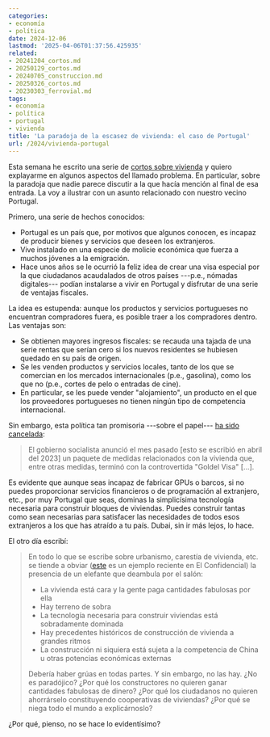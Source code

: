 ```yaml
---
categories:
- economía
- política
date: 2024-12-06
lastmod: '2025-04-06T01:37:56.425935'
related:
- 20241204_cortos.md
- 20250129_cortos.md
- 20240705_construccion.md
- 20250326_cortos.md
- 20230303_ferrovial.md
tags:
- economía
- política
- portugal
- vivienda
title: 'La paradoja de la escasez de vivienda: el caso de Portugal'
url: /2024/vivienda-portugal
---
```


Esta semana he escrito una serie de [cortos sobre vivienda](/2024/cortos-25/) y quiero explayarme en algunos aspectos del llamado problema. En particular, sobre la paradoja que nadie parece discutir a la que hacía mención al final de esa entrada. La voy a ilustrar con un asunto relacionado con nuestro vecino Portugal.

Primero, una serie de hechos conocidos:
- Portugal es un país que, por motivos que algunos conocen, es incapaz de producir bienes y servicios que deseen los extranjeros.
- Vive instalado en una especie de molicie económica que fuerza a muchos jóvenes a la emigración.
- Hace unos años se le ocurrió la feliz idea de crear una visa especial por la que ciudadanos acaudalados de otros países ---p.e., nómadas digitales--- podían instalarse a vivir en Portugal y disfrutar de una serie de ventajas fiscales.

La idea es estupenda: aunque los productos y servicios portugueses no encuentran compradores fuera, es posible traer a los compradores dentro. Las ventajas son:

- Se obtienen mayores ingresos fiscales: se recauda una tajada de una serie rentas que serían cero si los nuevos residentes se hubiesen quedado en su país de origen.
- Se les venden productos y servicios locales, tanto de los que se comercian en los mercados internacionales (p.e., gasolina), como los que no (p.e., cortes de pelo o entradas de cine).
- En particular, se les puede vender "alojamiento", un producto en el que los proveedores portugueses no tienen ningún tipo de competencia internacional.

Sin embargo, esta política tan promisoria ---sobre el papel--- [ha sido cancelada](https://edition.cnn.com/2023/04/02/europe/thousands-protest-housing-crisis-portugal-intl/index.html):

> El gobierno socialista anunció el mes pasado [esto se escribió en abril del 2023] un paquete de medidas relacionados con la vivienda que, entre otras medidas, terminó con la controvertida "Goldel Visa" [...].

Es evidente que aunque seas incapaz de fabricar GPUs o barcos, si no puedes proporcionar servicios financieros o de programación al extranjero, etc., por muy Portugal que seas, dominas la simplicísima tecnología necesaria para construir bloques de viviendas. Puedes construir tantas como sean necesarias para satisfacer las necesidades de todos esos extranjeros a los que has atraído a tu país. Dubai, sin ir más lejos, lo hace.

El otro día escribí:

>En todo lo que se escribe sobre urbanismo, carestía de vivienda, etc. se tiende a obviar ([este](https://www.elconfidencial.com/mundo/2024-11-29/maldicion-irlanda-problema-vivienda-dinero-pisos_4013199/) es un ejemplo reciente en El Confidencial) la presencia de un elefante que deambula por el salón:
>
> - La vivienda está cara y la gente paga cantidades fabulosas por ella
> - Hay terreno de sobra
> - La tecnología necesaria para construir viviendas está sobradamente dominada
> - Hay precedentes históricos de construcción de vivienda a grandes ritmos
> - La construcción ni siquiera está sujeta a la competencia de China u otras potencias económicas externas
>
> Debería haber grúas en todas partes. Y sin embargo, no las hay. ¿No es paradójico? ¿Por qué los constructores no quieren ganar cantidades fabulosas de dinero? ¿Por qué los ciudadanos no quieren ahorrárselo constituyendo cooperativas de viviendas? ¿Por qué se niega todo el mundo a explicárnoslo?

¿Por qué, pienso, no se hace lo evidentísimo?